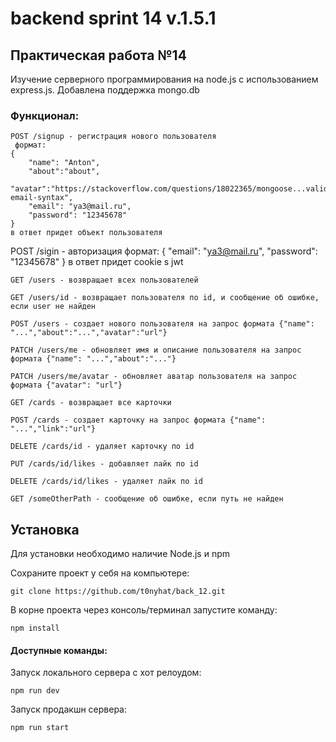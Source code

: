 # backend sprint 14 v.1.5.1

## Практическая работа №14

Изучение серверного программирования на node.js с использованием express.js.
Добавлена поддержка mongo.db
  
### Функционал:
```
POST /signup - регистрация нового пользователя
 формат:
{
	"name": "Anton",
	"about":"about",
	"avatar":"https://stackoverflow.com/questions/18022365/mongoose...validate-email-syntax",
	"email": "ya3@mail.ru",
	"password": "12345678"
}
в ответ придет объект пользователя
```
POST /sigin - авторизация
 формат:
{
	"email": "ya3@mail.ru",
	"password": "12345678"
}
 в ответ придет cookie s jwt
```
GET /users - возвращает всеx пользователей
```
```
GET /users/id - возвращает пользователя по id, и сообщение об ошибке, если user не найден
```
```
POST /users - создает нового пользователя на запрос формата {"name": "...","about":"...","avatar":"url"} 
```
```
PATCH /users/me - обновляет имя и описание пользователя на запрос формата {"name": "...","about":"..."} 
```
```
PATCH /users/me/avatar - обновляет аватар пользователя на запрос формата {"avatar": "url"} 
```
```
GET /cards - возвращает все карточки
```
```
POST /cards - создает карточку на запрос формата {"name": "...","link":"url"}
```
```
DELETE /cards/id - удаляет карточку по id
```
```
PUT /cards/id/likes - добавляет лайк по id
```
```
DELETE /cards/id/likes - удаляет лайк по id
```
```
GET /someOtherPath - сообщение об ошибке, если путь не найден
```


## Установка

Для установки необходимо наличие Node.js и npm

Сохраните проект у себя на компьютере:
```
git clone https://github.com/t0nyhat/back_12.git
```

В корне проекта через консоль/терминал запустите команду:
``` 
npm install
```

#### Доступные команды:  
Запуск локального сервера с хот релоудом:  
```
npm run dev
```  
Запуск продакшн сервера:  
```
npm run start
```
